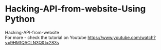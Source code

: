 # Hacking-API-from-website-Using Python

Hacking-API-from-website                                                                                                                                                           
For more -
check the tutorial on Youtube 
https://www.youtube.com/watch?v=9HMfQACLN3Q&t=283s
